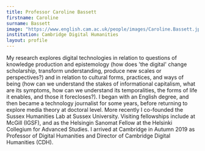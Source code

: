 ```yaml
---
title: Professor Caroline Bassett
firstname: Caroline
surname: Bassett
image: "https://www.english.cam.ac.uk/people/images/Caroline.Bassett.jpg"
institution: Cambridge Digital Humanities
layout: profile
---
```

My research explores digital technologies in relation to questions of knowledge production and epistemology (how does 'the digital' change scholarship, transform understanding, produce new scales or perspectives?) and in relation to cultural forms, practices, and ways of being (how can we understand the stakes of informational capitalism, what are its symptoms, how can we understand its temporalities, the forms of life it enables, and those it forecloses?). I began with an English degree, and then became a technology journalist for some years, before returning to explore media theory at doctoral level. More recently I co-founded the Sussex Humanities Lab at Sussex University. Visiting fellowships include at McGill (IGSF), and as the Helsingin Sanomat Fellow at the Helsinki Collegium for Advanced Studies. I arrived at Cambridge in Autumn 2019 as Professor of Digital Humanities and Director of Cambridge Digital Humanities (CDH).
